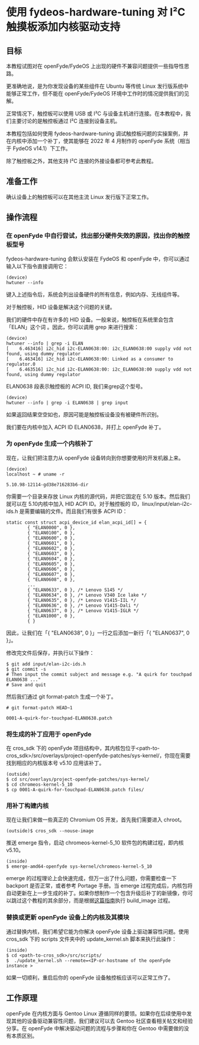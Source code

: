 # 使用 fydeos-hardware-tuning 对 I²C 触摸板添加内核驱动支持

## 目标

本教程试图对在 openFyde/FydeOS 上出现的硬件不兼容问题提供一些指导性思路。

更准确地说，是为你发现设备的某些组件在 Ubuntu 等传统 Linux 发行版系统中能够正常工作，但不能在 openFyde/FydeOS 环境中工作时的情况提供我们的见解。

正常情况下，触控板可以使用 USB 或 I²C 与设备主机进行连接。在本教程中，我们主要讨论的是触控板通过 I²C 连接到设备主机。

本教程包括如何使用 fydeos-hardware-tuning 调试触控板问题的实操案例，并在内核中添加一个补丁，使其能够在 2022 年 4 月制作的 openFyde 系统（相当于 FydeOS v14.1）下工作。

除了触控板之外，其他支持 I²C 连接的外接设备都可参考此教程。

## 准备工作

确认设备上的触控板可以在其他主流 Linux 发行版下正常工作。

## 操作流程

### 在 openFyde 中自行尝试，找出部分硬件失效的原因，找出你的触控板型号

fydeos-hardware-tuning 会默认安装在 FydeOS 和 openFyde 中，你可以通过输入以下指令直接调用它：

```
(device)
hwtuner --info
```

键入上述指令后，系统会列出设备硬件的所有信息，例如内存、无线组件等。

对于触控板，HID 设备是解决这个问题的关键。

我们的硬件中存在有许多的 HID 设备。一般来说，触控板在系统里会包含「ELAN」这个词 。因此，你可以调用 grep 来进行搜索：

```
(device)
hwtuner --info | grep -i ELAN
[    6.463416] i2c_hid i2c-ELAN0638:00: i2c_ELAN0638:00 supply vdd not found, using dummy regulator
[    6.463416] i2c_hid i2c-ELAN0638:00: Linked as a consumer to regulator.0
[    6.463516] i2c_hid i2c-ELAN0638:00: i2c_ELAN0638:00 supply vdd not found, using dummy regulator
```

ELAN0638 段表示触控板的 ACPI ID, 我们来grep这个型号。

```
(device)
hwtuner --info | grep -i ELAN0638 | grep input
```

如果返回结果空空如也，原因可能是触控板设备没有被硬件所识别。

我们要在内核中加入 ACPI ID ELAN0638，并打上 openFyde 补丁。

### 为 openFyde 生成一个内核补丁

现在，让我们把注意力从 openFyde 设备转向到你想要使用的开发机器上来。

```
(device)
localhost ~ # uname -r

5.10.98-12114-gd38e716283b6-dir
```

你需要一个目录来存放 Linux 内核的源代码，并把它固定在 5.10 版本。然后我们就可以在 5.10内核中加入 HID ACPI ID。对于触控板的 ID，linux/input/elan-i2c-ids.h 是需要编辑的文件。而且我们有很多 ACPI ID：

```
static const struct acpi_device_id elan_acpi_id[] = {
        { "ELAN0000", 0 },
        { "ELAN0100", 0 },
        { "ELAN0600", 0 },
        { "ELAN0601", 0 },
        { "ELAN0602", 0 },
        { "ELAN0603", 0 },
        { "ELAN0604", 0 },
        { "ELAN0605", 0 },
        { "ELAN0606", 0 },
        { "ELAN0607", 0 },
        { "ELAN0608", 0 },
        ...
        { "ELAN0633", 0 }, /* Lenovo S145 */
        { "ELAN0634", 0 }, /* Lenovo V340 Ice lake */
        { "ELAN0635", 0 }, /* Lenovo V1415-IIL */
        { "ELAN0636", 0 }, /* Lenovo V1415-Dali */
        { "ELAN0637", 0 }, /* Lenovo V1415-IGLR */
        { "ELAN1000", 0 },
        { }
```

因此，让我们在「{ "ELAN0638", 0 }」一行之后添加一新行「{ "ELAN0637", 0 }」。

修改完文件后保存，并执行以下操作：

```
$ git add input/elan-i2c-ids.h
$ git commit -s
# Then input the commit subject and message e.g. "A quirk for touchpad ELAN0638 ..."
# Save and quit
```

然后我们通过 git format-patch 生成一个补丁。

```
# git format-patch HEAD~1

0001-A-quirk-for-touchpad-ELAN0638.patch
```

### 将生成的补丁应用于 openFyde

在 cros_sdk 下的 openFyde 项目结构中，其内核包位于<path-to-cros_sdk>/src/overlays/project-openfyde-patches/sys-kernel/，你现在需要找到相应的内核版本号 v5.10 应用该补丁。

```
(outside)
$ cd src/overlays/project-openfyde-patches/sys-kernel/
$ cd chromeos-kernel-5_10
$ cp 0001-A-quirk-for-touchpad-ELAN0638.patch files/
```

### 用补丁构建内核

现在让我们来做一些真正的 Chromium OS 开发，首先我们需要进入 chroot。

```
(outside)$ cros_sdk --nouse-image
```

推送 emerge 指令，启动 chromeos-kernel-5_10 软件包的构建过程，即内核 v5.10。

```
(inside)
$ emerge-amd64-openfyde sys-kernel/chromeos-kernel-5_10
```

emerge 的过程理论上会快速完成，但万一出了什么问题，你需要检查一下 backport 是否正常，或者参考 Portage 手册。当 emerge 过程完成后，内核包将自动更新在上一步生成的补丁。如果你想制作一个包含升级后补丁的新镜像，你可以跳过这个教程的其余部分，而是根据[这篇指南](https://gitee.com/openFyde/getting-started)执行 build_image 过程。

### 替换或更新 openFyde 设备上的内核及其模块

通过替换内核，我们希望它能为你解决 openFyde 设备上驱动兼容性问题。使用 cros_sdk 下的 scripts 文件夹中的 update_kernel.sh 脚本来执行此操作：

```
(inside)
$ cd <path-to-cros_sdk>/src/scripts/
$  ./update_kernel.sh --remote=<IP-or-hostname of the openFyde instance >
```

如果一切顺利，重启后你的 openFyde 设备触控板应该可以正常工作了。

## 工作原理

openFyde 在内核方面与 Gentoo Linux 遵循同样的要领。如果你在后续使用中发现其他的设备驱动兼容性问题，我们建议可以去 Gentoo 社区查看相关帖文和经验分享。在 openFyde 中解决驱动问题的流程与步骤和你在 Gentoo 中需要做的没有本质区别。
